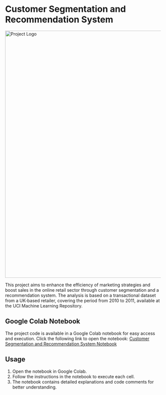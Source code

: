 # Customer Segmentation and Recommendation System

<img src="https://drive.google.com/uc?id=1mQ122ilOmPSB1CFR7vv8Y_AsiQxViL_4" alt="Project Logo" width="800">

This project aims to enhance the efficiency of marketing strategies and boost sales in the online retail sector through customer segmentation and a recommendation system. The analysis is based on a transactional dataset from a UK-based retailer, covering the period from 2010 to 2011, available at the UCI Machine Learning Repository.

## Google Colab Notebook

 The project code is available in a Google Colab notebook for easy access and execution. Click the following link to open the notebook: [Customer Segmentation and Recommendation System Notebook](https://colab.research.google.com/github/Ashutosh-Singh-Thakur/Customer-Segmentation-And-Recommendation/blob/main/Customer_Segmentation_And_Recommendation.ipynb
)

## Usage

1. Open the notebook in Google Colab.
2. Follow the instructions in the notebook to execute each cell.
3. The notebook contains detailed explanations and code comments for better understanding.
